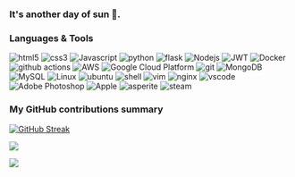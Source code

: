 ### It's another day of sun 🔆.



<h3>Languages & Tools</h3>
<p>
  <img alt="html5" src="https://img.shields.io/badge/-HTML5-E34F26?style=flat-square&logo=html5&logoColor=white" />
  <img alt="css3" src="https://img.shields.io/badge/css3-%231572B6.svg?style=flat-square&logo=css3&logoColor=white" />
  <img alt="Javascript" src="https://img.shields.io/badge/-javascript-f7df1c?style=flat-square&logo=javascript&logoColor=black" />
  <img alt="python" src="https://img.shields.io/badge/python-3670A0?style=flat-square&logo=python&logoColor=ffdd54"/>
  <img alt="flask" src="https://img.shields.io/badge/flask-%23000.svg?style=flat-square&logo=flask&logoColor=white"/>
  <img alt="Nodejs" src="https://img.shields.io/badge/-Nodejs-43853d?style=flat-square&logo=Node.js&logoColor=white" />
  <img alt="JWT" src="https://img.shields.io/badge/JWT-black?style=flat-square&logo=JSON%20web%20tokens" />
  <img alt="Docker" src="https://img.shields.io/badge/-Docker-46a2f1?style=flat-square&logo=docker&logoColor=white" />
  <img alt="github actions" src="https://img.shields.io/badge/-Github_Actions-2088FF?style=flat-square&logo=github-actions&logoColor=white" />
  <img alt="AWS" src="https://img.shields.io/badge/AWS-%23FF9900.svg?style=flat-square&logo=amazon-aws&logoColor=white" />
  <img alt="Google Cloud Platform" src="https://img.shields.io/badge/-Google_Cloud_Platform-1a73e8?style=flat-square&logo=google-cloud&logoColor=white" />
  <img alt="git" src="https://img.shields.io/badge/-Git-F05032?style=flat-square&logo=git&logoColor=white" />
  <img alt="MongoDB" src="https://img.shields.io/badge/-MongoDB-13aa52?style=flat-square&logo=mongodb&logoColor=white" />
  <img alt="MySQL" src="https://shields.io/badge/MySQL-lightgrey?logo=mysql&style=flat-square&logoColor=white&labelColor=blue" />
  <img alt="Linux" src="https://img.shields.io/badge/Linux-FCC624?style=flat-square&logo=linux&logoColor=black" />
  <img alt="ubuntu" src="https://img.shields.io/badge/Ubuntu-E95420?style=flat-square&logo=ubuntu&logoColor=white" />
  <img alt="shell" src="https://img.shields.io/badge/shell_script-%23121011.svg?style=flat-square&logo=gnu-bash&logoColor=white" />
  <img alt="vim" src="https://img.shields.io/badge/VIM-%2311AB00.svg?style=flat-square&logo=vim&logoColor=white" />
  <img alt="nginx" src="https://img.shields.io/badge/nginx-%23009639.svg?style=flat-square&logo=nginx&logoColor=white" />
  <img alt="vscode" src="https://img.shields.io/badge/Visual%20Studio%20Code-0078d7.svg?style=flat-square&logo=visual-studio-code&logoColor=white" />
  <img alt="Adobe Photoshop" src="https://img.shields.io/badge/-adobe%20photoshop-30a8ff?style=flat-square&logo=adobe%20photoshop&logoColor=white" />
  <img alt="Apple" src="https://img.shields.io/badge/Apple-%23000000.svg?style=flat-square&logo=apple&logoColor=white" />
  <img alt="asperite" src="https://img.shields.io/badge/Aseprite-FFFFFF?style=flat-square&logo=Aseprite&logoColor=#7D929E" />
  <img alt="steam" src="https://img.shields.io/badge/steam-%23000000.svg?style=flat-square&logo=steam&logoColor=white" />
</p>

<h3>My GitHub contributions summary</h3>

[![GitHub Streak](https://github-readme-streak-stats.herokuapp.com?user=skywalker0823&theme=dark&ring=CF7336&file=fb4362&currStreakNum=CF7336&currStreakLabel=CF7336&hide_border=true)](https://git.io/streak-stats)

![](https://github-readme-stats.vercel.app/api?username=skywalker0823&hide_border=true&show_icons=true&bg_color=151515&title_color=CF7336&icon_color=CF7336&text_bold=false&text_color=9e9e9e)


![](https://komarev.com/ghpvc/?username=skywalker0823&color=CF7336)
